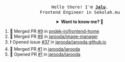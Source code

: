 <p align="center">
  <br />
  <samp>
    Hello there! I'm
    <b
      ><a
        rel="nofollow noopener noreferrer"
        target="_blank"
        href="https://jaluwibowo.id"
        >Jalu</a
      ></b
    >. <br />Frontend Engineer in Sekolah.mu<br />
  </samp>
</p>

<details align="center">
  <summary>
    <b>Want to know me? 🤔</b>
  </summary>
  <samp>
  <b><h2 style="color:#228B22"> 👇 L E T ' S &nbsp; G O 👇 </h2></b>

  <div style="display: flex; align-items: center;">
    <img src="https://raw.githubusercontent.com/jarooda/jarooda/main/assets/line-md--linkedin.svg" alt="linkedin logo">
    <a
      rel="nofollow noopener noreferrer"
      target="_blank"
      href="https://www.linkedin.com/in/jaluwibowoaji/">
      Jalu Wibowo Aji
    </a>
  </div>

  <div style="display: flex; align-items: center;">
    <img src="https://raw.githubusercontent.com/jarooda/jarooda/main/assets/line-md--twitter-x-alt.svg" alt="x logo">
    <a
      rel="nofollow noopener noreferrer"
      target="_blank"
      href="https://x.com/jaluwibowoaji">
      @jaluwibowo
    </a>
  </div>

  <div style="display: flex; align-items: center;">
    <img src="https://raw.githubusercontent.com/jarooda/jarooda/main/assets/line-md--email.svg" alt="email logo">
    <a
      rel="nofollow noopener noreferrer"
      target="_blank"
      href="https://www.jaluwibowo.id/#contactme">
      me@jaluwibowo.id
    </a>
  </div>
  </samp>
</details>

<!--START_SECTION:activity-->
1. 🎉 Merged PR [#9](https://github.com/pndek-in/frontend-home/pull/9) in [pndek-in/frontend-home](https://github.com/pndek-in/frontend-home)
2. 🎉 Merged PR [#8](https://github.com/jarooda/image-manager/pull/8) in [jarooda/image-manager](https://github.com/jarooda/image-manager)
3. ❗ Opened issue [#37](https://github.com/jarooda/jarooda.github.io/issues/37) in [jarooda/jarooda.github.io](https://github.com/jarooda/jarooda.github.io)
4. 🎉 Merged PR [#1](https://github.com/jarooda/jarooda/pull/1) in [jarooda/jarooda](https://github.com/jarooda/jarooda)
5. 💪 Opened PR [#1](https://github.com/jarooda/jarooda/pull/1) in [jarooda/jarooda](https://github.com/jarooda/jarooda)
<!--END_SECTION:activity-->
